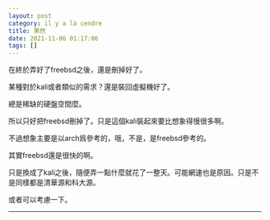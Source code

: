 ```yaml
---
layout: post
category: il y a là cendre
title: 果然
date: 2021-11-06 01:17:06
tags: []
---
```


在終於弄好了freebsd之後，還是刪掉好了。

某種對於kali或者類似的需求？還是裝回虛擬機好了。

總是稀缺的硬盤空間麼。

所以只好把freebsd刪掉了。只是這個kali裝起來要比想象得慢很多啊。

不過想象主要是以arch爲參考的，哦，不是，是freebsd參考的。

其實freebsd還是很快的啊。

只是換成了kali之後，隨便弄一點什麼就花了一整天。可能網速也是原因。只是不是同樣都是清華源和科大源。

或者可以考慮一下。


--------




